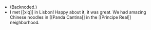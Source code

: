 - (Backnoded.)
- I met [[xiq]] in Lisbon! Happy about it, it was great. We had amazing Chinese noodles in [[Panda Cantina]] in the [[Principe Real]] neighborhood.
